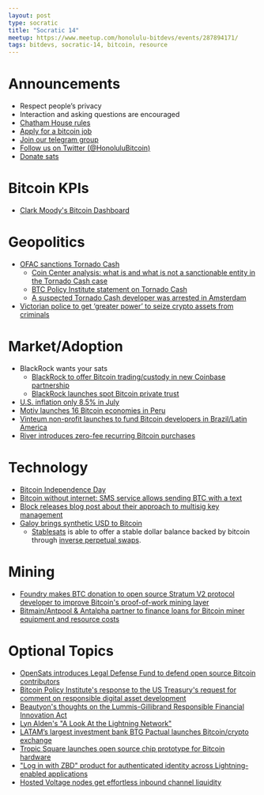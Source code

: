 ```yaml
---
layout: post
type: socratic
title: "Socratic 14"
meetup: https://www.meetup.com/honolulu-bitdevs/events/287894171/
tags: bitdevs, socratic-14, bitcoin, resource
---
```


# Announcements

- Respect people’s privacy
- Interaction and asking questions are encouraged
- [Chatham House rules](https://www.chathamhouse.org/about-us/chatham-house-rule)
- [Apply for a bitcoin job](https://bitcoinerjobs.com/)
- [Join our telegram group](https://t.me/+Uh9gbHO9EHFkZWJh)
- [Follow us on Twitter (@HonoluluBitcoin)](https://twitter.com/HonoluluBitcoin)
- [Donate sats](https://checkout.opennode.com/p/5dea6b7a-d33c-4fda-b54c-98f092814c7d)

# Bitcoin KPIs

- [Clark Moody's Bitcoin Dashboard](https://bitcoin.clarkmoody.com/dashboard/)

# Geopolitics

- [OFAC sanctions Tornado Cash](https://www.coincenter.org/u-s-treasury-sanction-of-privacy-tools-places-sweeping-restrictions-on-all-americans/)
	- [Coin Center analysis: what is and what is not a sanctionable entity in the Tornado Cash case](https://www.coincenter.org/analysis-what-is-and-what-is-not-a-sanctionable-entity-in-the-tornado-cash-case/)
	- [BTC Policy Institute statement on Tornado Cash](https://www.btcpolicy.org/articles/criminal-code)
	- [A suspected Tornado Cash developer was arrested in Amsterdam](https://www.fiod.nl/arrest-of-suspected-developer-of-tornado-cash/)
- [Victorian police to get ‘greater power’ to seize crypto assets from criminals](https://cointelegraph.com/news/victorian-police-to-get-greater-power-to-seize-crypto-assets-from-criminals)

# Market/Adoption

- BlackRock wants your sats
	- [BlackRock to offer Bitcoin trading/custody in new Coinbase partnership](https://bitcoinmagazine.com/markets/blackrock-to-offer-bitcoin-in-coinbase-partnership)
	- [BlackRock launches spot Bitcoin private trust](https://bitcoinmagazine.com/markets/blackrock-launches-spot-bitcoin-private-trust)
- [U.S. inflation only 8.5% in July](https://bitcoinmagazine.com/markets/u-s-inflation-slowed-to-8-5-in-july-bitcoin-jumps)
- [Motiv launches 16 Bitcoin economies in Peru](https://bitcoinmagazine.com/business/motiv-launches-16-bitcoin-economies-in-peru)
- [Vinteum non-profit launches to fund Bitcoin developers in Brazil/Latin America](https://bitcoinmagazine.com/business/vinteum-to-fund-bitcoin-developers-in-brazil)
- [River introduces zero-fee recurring Bitcoin purchases](https://blog.river.com/announcing-zero-fee-recurring-orders-2/)

# Technology

- [Bitcoin Independence Day](https://bitcoinmagazine.com/culture/luke-dashjr-segwit-bitcoin-independence-day)
- [Bitcoin without internet: SMS service allows sending BTC with a text](https://cointelegraph.com/news/bitcoin-without-internet-sms-service-allows-sending-btc-with-a-text)
- [Block releases blog post about their approach to multisig key management](https://wallet.build/losing-your-keys-without-losing-your-coins/)
- [Galoy brings synthetic USD to Bitcoin](https://bitcoinmagazine.com/technical/galoy-brings-us-dollars-to-bitcoin)
	- [Stablesats](https://stablesats.com/) is able to offer a stable dollar balance backed by bitcoin through [inverse perpetual swaps](https://www.bitmex.com/app/inversePerpetualsGuide).

# Mining

- [Foundry makes BTC donation to open source Stratum V2 protocol developer to improve Bitcoin's proof-of-work mining layer](https://www.prnewswire.com/news-releases/foundry-makes-btc-donation-to-open-source-stratum-v2-protocol-developer-to-improve-bitcoins-proof-of-work-mining-layer-301598747.html)
- [Bitmain/Antpool & Antalpha partner to finance loans for Bitcoin miner equipment and resource costs](https://bitcoinmagazine.com/business/bitmain-antpool-antalpha-offer-bitcoin-mining-industry-lifeline)

# Optional Topics

- [OpenSats introduces Legal Defense Fund to defend open source Bitcoin contributors](https://opensats.org/projects/opensats_legal_defense)
- [Bitcoin Policy Institute's response to the US Treasury's request for comment on responsible digital asset development](https://uploads-ssl.webflow.com/627aa615676bdd1d47ec97d4/62f1737c38e3e4ea452021b9_Bitcoin%20Policy%20Institute%20-%20US%20Department%20of%20Treasury%20RFC.pdf)
- [Beautyon's thoughts on the Lummis-Gillibrand Responsible Financial Innovation Act](https://bitcoinmagazine.com/legal/unpacking-and-analyzing-the-lummis-gillibrand-bill)
- [Lyn Alden's "A Look At the Lightning Network"](https://www.swanbitcoin.com/a-look-at-the-lightning-network/)
- [LATAM’s largest investment bank BTG Pactual launches Bitcoin/crypto exchange](https://bitcoinmagazine.com/business/btg-pactual-launches-bitcoin-crypto-exchange-in-brazil)
- [Tropic Square launches open source chip prototype for Bitcoin hardware](https://bitcoinmagazine.com/business/tropic-square-launches-open-source-chip-prototype-for-bitcoin-hardware)
- ["Log in with ZBD" product for authenticated identity across Lightning-enabled applications](https://blog.zebedee.io/introducing-log-in-with-zbd/)
- [Hosted Voltage nodes get effortless inbound channel liquidity](https://voltage.cloud/blog/feature-updates/effortless-inbound-channel-opening-for-voltage-nodes/)
